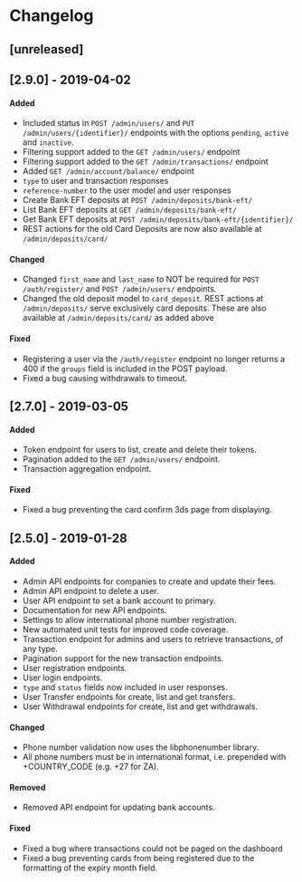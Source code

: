 # Changelog

## [unreleased]

## [2.9.0] - 2019-04-02

#### Added
- Included status in `POST /admin/users/` and `PUT /admin/users/{identifier}/` endpoints with the options `pending`, `active` and `inactive`.
- Filtering support added to the `GET /admin/users/` endpoint
- Filtering support added to the `GET /admin/transactions/` endpoint
- Added `GET /admin/account/balance/` endpoint
- `type` to user and transaction responses
- `reference-number` to the user model and user responses
- Create Bank EFT deposits at `POST /admin/deposits/bank-eft/`
- List Bank EFT deposits at `GET /admin/deposits/bank-eft/`
- Get Bank EFT deposits at `POST /admin/deposits/bank-eft/{identifier}/`
- REST actions for the old Card Deposits are now also available at `/admin/deposits/card/`

#### Changed
- Changed `first_name` and `last_name` to NOT be required for `POST /auth/register/` and `POST /admin/users/` endpoints.
- Changed the old deposit model to `card_deposit`. REST actions at `/admin/deposits/` serve exclusively card deposits. These are also available at `/admin/deposits/card/` as added above

#### Fixed
- Registering a user via the `/auth/register` endpoint no longer returns a 400 if the `groups` field is included in the POST payload.
- Fixed a bug causing withdrawals to timeout.

## [2.7.0] - 2019-03-05

#### Added
- Token endpoint for users to list, create and delete their tokens.
- Pagination added to the `GET /admin/users/` endpoint.
- Transaction aggregation endpoint.

#### Fixed
- Fixed a bug preventing the card confirm 3ds page from displaying.

## [2.5.0] - 2019-01-28

#### Added
- Admin API endpoints for companies to create and update their fees.
- Admin API endpoint to delete a user.
- User API endpoint to set a bank account to primary.
- Documentation for new API endpoints.
- Settings to allow international phone number registration.
- New automated unit tests for improved code coverage.
- Transaction endpoint for admins and users to retrieve transactions, of any type.
- Pagination support for the new transaction endpoints.
- User registration endpoints.
- User login endpoints.
- `type` and `status` fields now included in user responses.
- User Transfer endpoints for create, list and get transfers.
- User Withdrawal endpoints for create, list and get withdrawals.

#### Changed
- Phone number validation now uses the libphonenumber library.
- All phone numbers must be in international format, i.e. prepended with +COUNTRY_CODE (e.g. +27 for ZA).

#### Removed
- Removed API endpoint for updating bank accounts.

#### Fixed
- Fixed a bug where transactions could not be paged on the dashboard
- Fixed a bug preventing cards from being registered due to the formatting of the expiry month field.  
